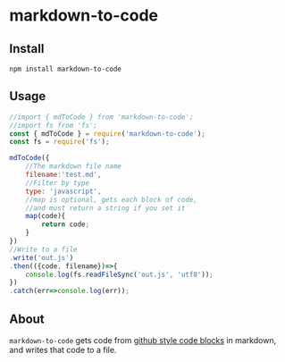 markdown-to-code
===

Install
---

`npm install markdown-to-code`

Usage
---

```javascript
//import { mdToCode } from 'markdown-to-code';
//import fs from 'fs';
const { mdToCode } = require('markdown-to-code');
const fs = require('fs');

mdToCode({
    //The markdown file name
    filename:'test.md',
    //Filter by type
    type: 'javascript',
    //map is optional, gets each block of code,
    //and must return a string if you set it
    map(code){
        return code;
    }
})
//Write to a file
.write('out.js')
.then(({code, filename})=>{
    console.log(fs.readFileSync('out.js', 'utf8'));
})
.catch(err=>console.log(err));
```

About
---

`markdown-to-code` gets code from [github style code blocks](https://help.github.com/articles/creating-and-highlighting-code-blocks/) in markdown, and writes that code to a file.
